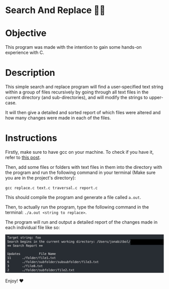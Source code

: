 # Search And Replace 🔎📝

# Objective

This program was made with the intention to gain some hands-on experience with C.

# Description

This simple search and replace program will find a user-specified text string within a group of files recursively by going through all text files in the current directory (and sub-directories), and will modify the strings to upper-case.

It will then give a detailed and sorted report of which files were altered and how many changes were made in each of the files.

# Instructions

Firstly, make sure to have gcc on your machine. To check if you have it, refer to [this post](https://stackoverflow.com/questions/29416702/how-to-check-if-gcc-is-installed-on-my-pc#:~:text=In%20the%20Command%20Prompt%20window%20type%20%E2%80%9Cgcc%E2%80%9D%20and%20hit%20enter.&text=If%20the%20output%20says%20something,and%20you%20pass%20the%20test.).

Then, add some files or folders with text files in them into the directory with the program and run the following command in your terminal (Make sure you are in the project's directory):

`gcc replace.c text.c traversal.c report.c`

This should compile the program and generate a file called `a.out`. 

Then, to actually run the program, type the following command in the terminal: `./a.out <string to replace>`.

The program will run and output a detailed report of the changes made in each individual file like so:

![Output](output.jpeg)


Enjoy! ❤️

